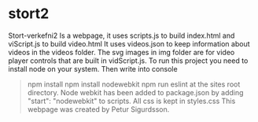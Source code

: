 # stort2
Stort-verkefni2
Is a webpage, it uses scripts.js to build index.html
and viScript.js to build video.html
It uses videos.json to keep information about videos in 
the videos folder.
The svg images in img folder are for video player controls
that are built in vidScript.js.
To run this project you need to install node on your system.
Then write into console
> npm install
> npm install nodewebkit 
> npm run eslint
at the sites root directory.
Node webkit has been added to package.json
by adding 
"start": "nodewebkit"
to scripts.
All css is kept in styles.css
This webpage was created by Petur Sigurdsson.
